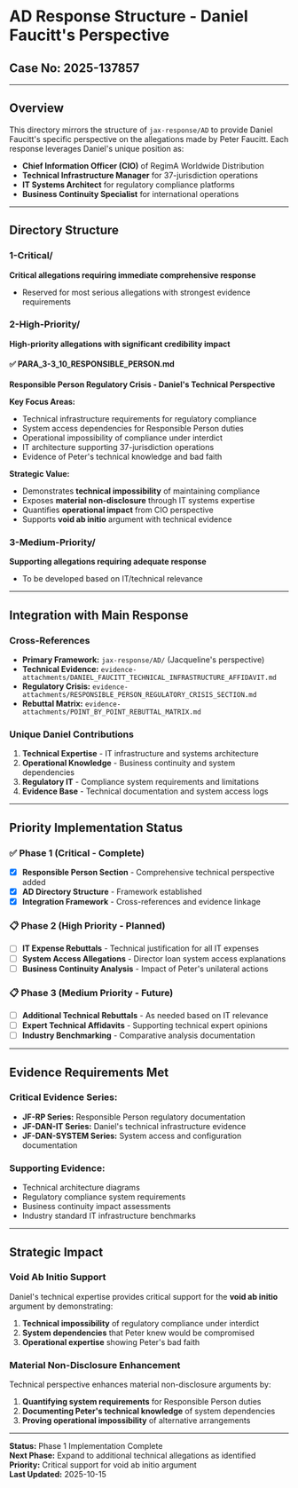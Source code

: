 # AD Response Structure - Daniel Faucitt's Perspective
## Case No: 2025-137857

---

## Overview

This directory mirrors the structure of `jax-response/AD` to provide Daniel Faucitt's specific perspective on the allegations made by Peter Faucitt. Each response leverages Daniel's unique position as:

- **Chief Information Officer (CIO)** of RegimA Worldwide Distribution
- **Technical Infrastructure Manager** for 37-jurisdiction operations
- **IT Systems Architect** for regulatory compliance platforms
- **Business Continuity Specialist** for international operations

---

## Directory Structure

### 1-Critical/ 
**Critical allegations requiring immediate comprehensive response**
- Reserved for most serious allegations with strongest evidence requirements

### 2-High-Priority/
**High-priority allegations with significant credibility impact**

#### ✅ PARA_3-3_10_RESPONSIBLE_PERSON.md
**Responsible Person Regulatory Crisis - Daniel's Technical Perspective**

**Key Focus Areas:**
- Technical infrastructure requirements for regulatory compliance
- System access dependencies for Responsible Person duties
- Operational impossibility of compliance under interdict
- IT architecture supporting 37-jurisdiction operations
- Evidence of Peter's technical knowledge and bad faith

**Strategic Value:** 
- Demonstrates **technical impossibility** of maintaining compliance
- Exposes **material non-disclosure** through IT systems expertise
- Quantifies **operational impact** from CIO perspective
- Supports **void ab initio** argument with technical evidence

### 3-Medium-Priority/
**Supporting allegations requiring adequate response**
- To be developed based on IT/technical relevance

---

## Integration with Main Response

### Cross-References
- **Primary Framework:** `jax-response/AD/` (Jacqueline's perspective)
- **Technical Evidence:** `evidence-attachments/DANIEL_FAUCITT_TECHNICAL_INFRASTRUCTURE_AFFIDAVIT.md`
- **Regulatory Crisis:** `evidence-attachments/RESPONSIBLE_PERSON_REGULATORY_CRISIS_SECTION.md`
- **Rebuttal Matrix:** `evidence-attachments/POINT_BY_POINT_REBUTTAL_MATRIX.md`

### Unique Daniel Contributions
1. **Technical Expertise** - IT infrastructure and systems architecture
2. **Operational Knowledge** - Business continuity and system dependencies
3. **Regulatory IT** - Compliance system requirements and limitations
4. **Evidence Base** - Technical documentation and system access logs

---

## Priority Implementation Status

### ✅ Phase 1 (Critical - Complete)
- [x] **Responsible Person Section** - Comprehensive technical perspective added
- [x] **AD Directory Structure** - Framework established
- [x] **Integration Framework** - Cross-references and evidence linkage

### 📋 Phase 2 (High Priority - Planned)
- [ ] **IT Expense Rebuttals** - Technical justification for all IT expenses
- [ ] **System Access Allegations** - Director loan system access explanations
- [ ] **Business Continuity Analysis** - Impact of Peter's unilateral actions

### 📋 Phase 3 (Medium Priority - Future)
- [ ] **Additional Technical Rebuttals** - As needed based on IT relevance
- [ ] **Expert Technical Affidavits** - Supporting technical expert opinions
- [ ] **Industry Benchmarking** - Comparative analysis documentation

---

## Evidence Requirements Met

### Critical Evidence Series:
- **JF-RP Series:** Responsible Person regulatory documentation
- **JF-DAN-IT Series:** Daniel's technical infrastructure evidence
- **JF-DAN-SYSTEM Series:** System access and configuration documentation

### Supporting Evidence:
- Technical architecture diagrams
- Regulatory compliance system requirements
- Business continuity impact assessments
- Industry standard IT infrastructure benchmarks

---

## Strategic Impact

### Void Ab Initio Support
Daniel's technical expertise provides critical support for the **void ab initio** argument by demonstrating:
1. **Technical impossibility** of regulatory compliance under interdict
2. **System dependencies** that Peter knew would be compromised
3. **Operational expertise** showing Peter's bad faith

### Material Non-Disclosure Enhancement
Technical perspective enhances material non-disclosure arguments by:
1. **Quantifying system requirements** for Responsible Person duties
2. **Documenting Peter's technical knowledge** of system dependencies
3. **Proving operational impossibility** of alternative arrangements

---

**Status:** Phase 1 Implementation Complete  
**Next Phase:** Expand to additional technical allegations as identified  
**Priority:** Critical support for void ab initio argument  
**Last Updated:** 2025-10-15